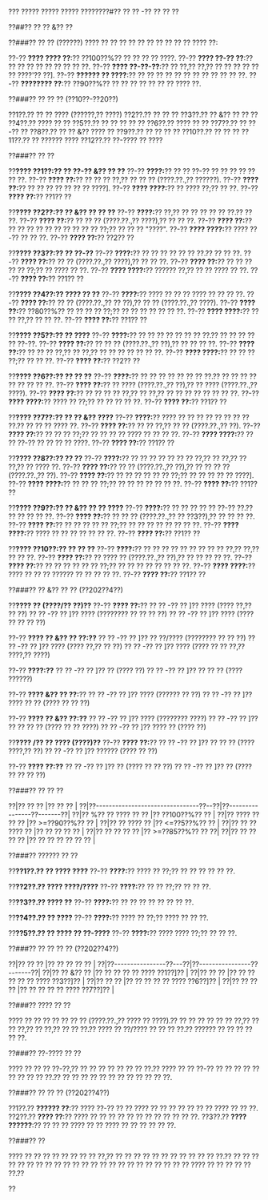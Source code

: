 ??? ????? ????? ????? ????????#?? ?? ?? -?? ?? ?? ??

??##?? ?? ?? &?? ??

??###?? ?? ?? (??????)
???? ?? ?? ?? ?? ?? ?? ?? ?? ?? ?? ???? ??:

??-?? **???? ???? ??**:?? ??100??%?? ?? ?? ?? ?? ????.
??-?? **???? ??-?? ??**:?? ?? ?? ?? ?? ?? ?? ?? ?? ??.
??-?? **???? ??-??-??**:?? ?? ??,?? ??,?? ?? ?? ?? ?? ?? ?? ????'?? ??].
??-?? **?????? ?? ????**:?? ?? ?? ?? ?? ?? ?? ?? ?? ?? ?? ?? ??.
??-?? **???????? ??**:?? ??90??%?? ?? ?? ?? ?? ?? ?? ?? ???? ??.

??###?? ?? ?? ?? (??10??-??20??)

??1??.?? ?? ?? ???? (??????,?? ????)
??2??.?? ?? ?? ??
??3??.?? ?? &?? ?? ?? ??
??4??.?? ???? ?? ??
??5??.?? ?? ?? ?? ?? ??
??6??.?? ???? ?? ??
??7??.?? ?? ??-?? ??
??8??.?? ?? ?? &?? ???? ??
??9??.?? ?? ?? ?? ??
??10??.?? ?? ?? ??
??11??.?? ?? ?????? ????
??12??.?? ??-???? ?? ????

??###?? ?? ??

??**???? ??1??:?? ?? ??-?? &?? ?? ??**
??-?? **????:**?? ?? ?? ??-?? ?? ?? ?? ?? ?? ?? ??.
??-?? **???? ??:**?? ?? ?? ?? ??,?? ?? ?? ?? (????.??.,?? ??????).
??-?? **???? ??:**?? ?? ?? ?? ?? ?? ?? ?? ????].
??-?? **???? ????:**?? ?? ???? ??;?? ?? ??.
??-?? **???? ??:**?? ??1?? ??

??**???? ??2??:?? ?? &?? ?? ?? ??**
??-?? **????:**?? ??,?? ?? ?? ?? ?? ?? ??.?? ?? ??.
??-?? **???? ??:**?? ?? ?? ?? (????.??.,?? ????),?? ?? ?? ??.
??-?? **???? ??:**?? ?? ?? ?? ?? ?? ?? ?? ?? ?? ?? ??;?? ?? ?? ?? "????".
??-?? **???? ????:**?? ???? ??-?? ?? ?? ??.
??-?? **???? ??:**?? ??2?? ??

??**???? ??3??:?? ?? ??-??**
??-?? **????:**?? ?? ?? ?? ?? ?? ?? ??.?? ?? ?? ??.
??-?? **???? ??:**?? ?? ?? (????.??.,?? ????),?? ?? ?? ??.
??-?? **???? ??:**?? ?? ?? ?? ?? ?? ??;?? ?? ???? ?? ??.
??-?? **???? ????:**?? ?????? ??,?? ?? ?? ???? ?? ??.
??-?? **???? ??:**?? ??1?? ??

??**???? ??4??:?? ???? ?? ??**
??-?? **????:**?? ???? ?? ?? ?? ???? ?? ?? ?? ??.
??-?? **???? ??:**?? ?? ?? (????.??.,?? ?? ??),?? ?? ?? (????.??.,?? ????).
??-?? **???? ??:**?? ??80??%?? ?? ?? ?? ?? ??;?? ?? ?? ?? ?? ?? ?? ??.
??-?? **???? ????:**?? ?? ?? ??,?? ?? ?? ??.
??-?? **???? ??:**?? ??1?? ??

??**???? ??5??:?? ?? ????**
??-?? **????:**?? ?? ?? ?? ?? ?? ?? ?? ??.?? ?? ?? ?? ?? ?? ??-??.
??-?? **???? ??:**?? ?? ?? ?? (????.??.,?? ??),?? ?? ?? ?? ??.
??-?? **???? ??:**?? ?? ?? ?? ??,?? ?? ??,?? ?? ?? ?? ?? ?? ?? ??.
??-?? **???? ????:**?? ?? ?? ?? ??;?? ?? ?? ??.
??-?? **???? ??:**?? ??2?? ??

??**???? ??6??:?? ?? ?? ??**
??-?? **????:**?? ?? ?? ?? ?? ?? ?? ?? ??.?? ?? ?? ?? ?? ?? ?? ?? ?? ??.
??-?? **???? ??:**?? ?? ???? (????.??.,?? ??),?? ?? ???? (????.??.,?? ????).
??-?? **???? ??:**?? ?? ?? ?? ?? ??,?? ?? ??,?? ?? ?? ?? ?? ?? ?? ?? ??.
??-?? **???? ????:**?? ???? ?? ??;?? ?? ?? ?? ?? ??.
??-?? **???? ??:**?? ??1?? ??

??**???? ??7??:?? ?? ?? &?? ????**
??-?? **????:**?? ???? ?? ?? ?? ?? ?? ?? ?? ?? ??.?? ?? ?? ?? ???? ??.
??-?? **???? ??:**?? ?? ?? ??,?? ?? ?? (????.??.,?? ??).
??-?? **???? ??:**?? ?? ?? ?? ??;?? ?? ?? ?? ?? ???? ?? ?? ?? ??.
??-?? **???? ????:**?? ?? ?? ??-?? ?? ?? ?? ?? ????.
??-?? **???? ??:**?? ??1?? ??

??**???? ??8??:?? ?? ??**
??-?? **????:**?? ?? ?? ?? ?? ?? ?? ?? ??,?? ?? ??,?? ?? ??,?? ?? ???? ??.
??-?? **???? ??:**?? ?? ?? (????.??.,?? ??),?? ?? ?? ?? ?? (????.??.,?? ??).
??-?? **???? ??:**?? ?? ?? ?? ?? ?? ?? ??;?? ?? ?? ?? ?? ?? ????].
??-?? **???? ????:**?? ?? ?? ?? ??;?? ?? ?? ?? ?? ?? ?? ??.
??-?? **???? ??:**?? ??1?? ??

??**???? ??9??:?? ?? &?? ?? ?? ????**
??-?? **????:**?? ?? ?? ?? ?? ?? ??-?? ??.?? ?? ?? ?? ?? ??.
??-?? **???? ??:**?? ?? ?? ?? (????.??.,?? ?? ??3??),?? ?? ?? ?? ??.
??-?? **???? ??:**?? ?? ?? ?? ?? ?? ??;?? ?? ?? ?? ?? ?? ?? ?? ??.
??-?? **???? ????:**?? ???? ?? ?? ?? ?? ?? ?? ??.
??-?? **???? ??:**?? ??1?? ??

??**???? ??10??:?? ?? ?? ??**
??-?? **????:**?? ?? ?? ?? ?? ?? ?? ?? ?? ?? ??,?? ??,?? ?? ?? ??.
??-?? **???? ??:**?? ?? ???? ?? (????.??.,?? ??),?? ?? ?? ?? ?? ??.
??-?? **???? ??:**?? ?? ?? ?? ?? ?? ?? ??;?? ?? ?? ?? ?? ?? ?? ?? ??.
??-?? **???? ????:**?? ???? ?? ?? ?? ?????? ?? ?? ?? ?? ??.
??-?? **???? ??:**?? ??1?? ??

??###?? ?? &?? ?? ?? (??202??4??)

??**???? ?? (????/?? ??)??**
??-?? **???? ??:**?? 
?? ?? -?? ?? ]?? ???? (???? ??,?? ?? ??)
?? ?? -?? ?? ]?? ???? (???????? ?? ?? ?? ??)
?? ?? -?? ?? ]?? ???? (???? ?? ?? ?? ??)

??-?? **???? ?? &?? ?? ??:??**
?? ?? -?? ?? ]?? ?? ??/???? (???????? ?? ?? ??)
?? ?? -?? ?? ]?? ???? (???? ??,?? ?? ??)
?? ?? -?? ?? ]?? ???? (???? ?? ?? ??,?? ????,?? ????)

??-?? **????:??**
?? ?? -?? ?? ]?? ?? (???? ??)
?? ?? -?? ?? ]?? ?? ?? ?? (???? ??????)

??-?? **???? &?? ?? ??:**?? 
?? ?? -?? ?? ]?? ???? (?????? ?? ??)
?? ?? -?? ?? ]?? ???? ?? ?? (???? ?? ?? ??)

??-?? **???? ?? &?? ??:??**
?? ?? -?? ?? ]?? ???? (???????? ????)
?? ?? -?? ?? ]?? ?? ?? ?? ?? (???? ?? ?? ????)
?? ?? -?? ?? ]?? ???? ?? (???? ??)

??**???? /?? ?? ???? (????)??**
??-?? **???? ??:**?? 
?? ?? -?? ?? ]?? ?? ?? ?? (???? ????,?? ??)
?? ?? -?? ?? ]?? ?????? (???? ?? ??)

??-?? **???? ??:??**
?? ?? -?? ?? ]?? ?? (???? ?? ?? ??)
?? ?? -?? ?? ]?? ?? (???? ?? ?? ?? ??)

??###?? ?? ?? ??

??|?? ??                         ?? |?? ??               ?? |
??|??--------------------------------??--??|??----------------??-------??|
??|?? %?? ?? ???? ??     ?? |?? ??100??%??                 ?? |
??|?? ???? ?? ??       ?? |?? >=??90??%??                  ?? |
??|?? ?? ????                ?? |?? <=??5??%??                   ?? |
??|?? ?? ?? ????      ?? |?? ?? ?? ?? ?? |
??|?? ?? ?? ??        ?? |?? >=??85??%?? ?? ??|
??|?? ?? ?? ??   ?? |?? ?? ?? ?? ?? ?? ?? |

??###?? ?????? ?? ??

??**??1??.?? ?? ???? ????**
??-?? **????:**?? ???? ?? ??;?? ?? ?? ?? ?? ?? ??.

??**??2??.?? ???? ????/????**
??-?? **????:**?? ?? ?? ??;?? ?? ?? ??.

??**??3??.?? ???? ??**
??-?? **????:**?? ?? ?? ?? ?? ?? ?? ?? ??.

??**??4??.?? ?? ????**
??-?? **????:**?? ???? ?? ??;?? ???? ?? ?? ??.

??**??5??.?? ?? ???? ?? ??-????**
??-?? **????:**?? ???? ???? ??;?? ?? ?? ??.

??###?? ?? ?? ?? ?? (??202??4??)

??|?? ??            ?? |?? ?? ?? ?? ?? |
??|??----------------??---??|??----------------??-------??|
??|?? ?? &?? ?? |?? ?? ?? ?? ?? ???? ??1??]?? |
??|?? ??       ?? |?? ?? ?? ?? ?? ?? ???? ??3??]?? |
??|?? ??       ?? |?? ?? ?? ?? ?? ???? ??6??]?? |
??|?? ?? ??  ?? |?? ?? ?? ?? ?? ???? ??7??]?? |

??###?? ???? ?? ??

???? ?? ?? ?? ?? ?? ?? ?? (????.??.,?? ???? ?? ????).?? ?? ?? ?? ?? ?? ?? ??,?? ?? ?? ??,?? ?? ??,?? ?? ?? ??.?? ???? ?? ??/???? ?? ?? ?? ??.?? ?????? ?? ?? ?? ?? ?? ??.

??###?? ??-???? ?? ??

???? ?? ?? ?? ??-??,?? ?? ?? ?? ?? ?? ?? ?? ??.?? ???? ?? ?? ??-?? ?? ?? ?? ?? ?? ?? ?? ?? ?? ??.?? ?? ?? ?? ?? ?? ?? ?? ?? ?? ?? ?? ??.

??###?? ?? ?? ?? (??202??4??)

??1??.?? **?????? ??**:?? ???? ??-?? ?? ?? ???? ?? ?? ?? ?? ?? ?? ?? ???? ?? ?? ??.
??2??.?? **???? ??**:?? ???? ?? ?? ?? ?? ?? ?? ?? ?? ?? ?? ?? ??.
??3??.?? **???? ??????**:?? ?? ?? ?? ???? ?? ?? ???? ?? ?? ?? ?? ?? ??.

??###?? ??

???? ?? ?? ?? ?? ?? ?? ?? ?? ??,?? ?? ?? ?? ?? ?? ?? ?? ?? ?? ?? ?? ??.?? ?? ?? ?? ?? ?? ?? ?? ?? ?? ?? ?? ?? ?? ?? ?? ?? ?? ?? ?? ?? ?? ?? ?? ???? ?? ?? ?? ?? ?? ??.??

??